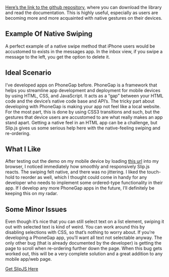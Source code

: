 [Here’s the link to the github repository](https://github.com/pornel/slip), where you can download the library and read the documentation. This is highly useful, especially as users are becoming more and more acquainted with native gestures on their devices.

## Example Of Native Swiping

A perfect example of a native swipe method that iPhone users would be accustomed to exists in the messages app. In the inbox view, if you swipe a message to the left, you get the option to delete it.

## Ideal Scenario

I’ve developed apps on PhoneGap before. PhoneGap is a framework that helps you streamline app development  and deployment for mobile devices by using HTML, CSS, and JavaScript. It acts as a “gap” between your HTML code and the device’s native code base and API’s. The tricky part about developing with PhoneGap is making your app not feel like a local website. For the most part, this is done by using CSS3 transitions and such, but the gestures that device users are accustomed to are what really makes an app stand apart. Getting a native feel in an HTML app can be a challenge, but Slip.js gives us some serious help here with the native-feeling swiping and re-ordering.

## What I Like

After testing out the demo on my mobile device by loading [this url](http://pornel.net/slip/) into my browser, I noticed immediately how smoothly and responsively Slip.js reacts. The swiping felt native, and there was no jittering. I liked the touch-hold to reorder as well, which I thought could come in handy for any developer who needs to implement some ordered-type functionality in their app. If I develop any more PhoneGap apps in the future, I’ll definitely be keeping this on my radar.

## Some Minor Issues

Even though it’s nice that you can still select text on a list element, swiping it out with selected text is kind of weird. You can work around this by disabling selections with CSS, so that’s nothing to worry about. If you’re developing a PhoneGap app, you’ll want all text not selectable anyway. The only other bug (that is already documented by the developer) is getting the page to scroll when re-ordering further down the page. When this bug gets worked out, this will be a very complete solution and a great addition to any mobile app/web page.

<p class="text-align--center">
<a href="https://github.com/pornel/slip" class="button button--inline-block button--medium">Get SlipJS Here</a>
</p>